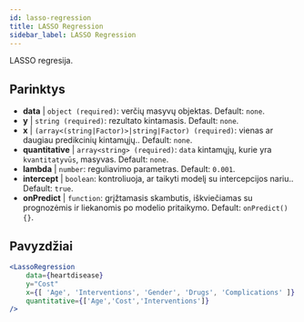 ```yaml
---
id: lasso-regression
title: LASSO Regression
sidebar_label: LASSO Regression
---
```


LASSO regresija.

## Parinktys

* __data__ | `object (required)`: verčių masyvų objektas. Default: `none`.
* __y__ | `string (required)`: rezultato kintamasis. Default: `none`.
* __x__ | `(array<(string|Factor)>|string|Factor) (required)`: vienas ar daugiau predikcinių kintamųjų.. Default: `none`.
* __quantitative__ | `array<string> (required)`: `data` kintamųjų, kurie yra `kvantitatyvūs`, masyvas. Default: `none`.
* __lambda__ | `number`: reguliavimo parametras. Default: `0.001`.
* __intercept__ | `boolean`: kontroliuoja, ar taikyti modelį su intercepcijos nariu.. Default: `true`.
* __onPredict__ | `function`: grįžtamasis skambutis, iškviečiamas su prognozėmis ir liekanomis po modelio pritaikymo. Default: `onPredict() {}`.


## Pavyzdžiai

```jsx live
<LassoRegression
    data={heartdisease} 
    y="Cost"
    x={[ 'Age', 'Interventions', 'Gender', 'Drugs', 'Complications' ]}
    quantitative={['Age','Cost','Interventions']}
/>
```

